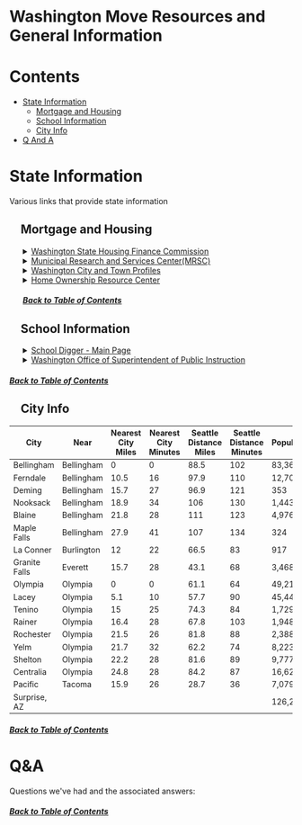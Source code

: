 <h1>Washington Move Resources and General Information</h1>

<a id="toc"></a>
 
# Contents

- [State Information](#state-information)
  - [Mortgage and Housing](#mortgage-and-housing)
  - [School Information](#school-information)
  - [City Info](#city-info)
- [Q And A](#qa)

# State Information

Various links that provide state information
<!-- region state-info-->

## &nbsp;&nbsp;&nbsp; Mortgage and Housing

<ol>

<details><summary><a href="https://www.wshfc.org/">Washington State Housing Finance Commission</a></summary>

<ol>

Offers a wealth of information for home buyers, home owners and more.  Of particular interest here are potential programs to help with downpayment assistance.

</ol>
</details>

<details><summary><a href="https://www.mrsc.org/">Municipal Research and Services Center(MRSC)</a></summary>

<ol>

Main page for a site that is set up to help local governments with providing legal and policy guidance on various topics.  Great resource for local ordinances, city information and possible contact info.

</ol>
</details>

<details><summary><a href="https://www.mrsc.org/research-tools/washington-city-and-town-profiles/">Washington City and Town Profiles</a>  </summary>

<ol>

A subset of the main <a href="https://www.mrsc.org/">MRSC</a> page which contains city/township profile information.  Here, we can find info on specific cities, contact information, local websites, council meetings, laws/codes, and more.

</ol>
</details>

<details><summary><a href="https://www.homeownership-wa.org/">Home Ownership Resource Center</a></summary>

<ol>

Another resource containing information on home buying and home ownership.

</ol>
</details>

<h5><a href="#toc">Back to Table of Contents</a></h5>

</ol>

## &nbsp;&nbsp;&nbsp; School Information

<ol>

<details><summary><a href="https://www.schooldigger.com/">School Digger - Main Page</a></summary>

<ol>

Main page for the school digger website where you can find data regarding schools testing, enrollment data and even financial statistics.  The WA specific district ranking can be found <a href="https://www.schooldigger.com/go/WA/districtrank.aspx">here</a>, which has district rankings out of a total of 247 included.

<details><summary>Everett District Rankings</summary>

<ol>

<a href="https://www.schooldigger.com/go/WA/city/Everett/search.aspx">Everett Schools Info</a>

<img src="https://github.com/pogmothon/pogmothon.github.io/blob/main/imgs/2025-01-11-15-47-28.png">

</ol>

</details>

<details><summary>Olympia School District Rankings</summary>

<ol>

<a href="https://www.schooldigger.com/go/WA/city/Olympia/search.aspx">Olympia Schools Info</a>

<img src="https://github.com/pogmothon/pogmothon.github.io/blob/main/imgs/2025-01-11-15-50-40.png">

</ol>
</details>

<details><summary>Tacoma School District Rankings</summary>

<ol>

<a href="https://www.schooldigger.com/go/WA/city/Tacoma/search.aspx">Tacoma Schools Info</a>

<img src="https://github.com/pogmothon/pogmothon.github.io/blob/main/imgs/2025-01-11-15-52-33.png">

</ol>
</details>

</ol>
</details>

<details><summary><a href="https://reportcard.ospi.k12.wa.us/">Washington Office of Superintendent of Public Instruction</a></summary>

<ol>

State website that has various statistical information regarding schools all over the state of WA.  Of interesting note is how much money is spent per pupil.  Using the amount spent per pupil at Dysart High School as an example, you can see some of the various schools in WA by comparison below.

<ol>Dysart High School - Per Pupil Spend: $10,926</ol>

<ol>

<h3>WA Comparison</h3>

<li><a href="https://reportcard.ospi.k12.wa.us/ReportCard/ViewSchoolOrDistrict/102960">Avanti High School</a><br>
Spend: $14,278<br>
Difference: 30.67%</li>

<li><a href="https://reportcard.ospi.k12.wa.us/ReportCard/ViewSchoolOrDistrict/102969">Olympia High School</a><br>
Spend: $15,986<br>
Difference: 46.31%</li>

<li><a href="https://reportcard.ospi.k12.wa.us/ReportCard/ViewSchoolOrDistrict/102976">Capital High School</a><br>
Spend: $16,787<br>
Difference: 53.64%</li>

</ol>

</ol>


</details>

</ol>
<h5><a href="#toc">Back to Table of Contents</a></h5>

## &nbsp;&nbsp;&nbsp; City Info

City | Near | Nearest City<br>Miles | Nearest City<br>Minutes | Seattle Distance<br>Miles | Seattle Distance<br>Minutes | Population | Sex Offenders | Offender Rate | Weather Info
-- | -- | -- | -- | -- | -- | -- | -- | -- | --
Bellingham | Bellingham | 0 | 0 | 88.5 | 102 | 83,365 | 92 | 906/1 | <a href="https://weatherspark.com/y/991/Average-Weather-in-Bellingham-Washington-United-States-Year-Round">Here</a>
Ferndale | Bellingham | 10.5 | 16 | 97.9 | 110 | 12,704 | 10 | 1270/1 | <a href="https://weatherspark.com/y/967/Average-Weather-in-Ferndale-Washington-United-States-Year-Round">Here</a>
Deming | Bellingham | 15.7 | 27 | 96.9 | 121 | 353 | 1 | 353/1 | N/A
Nooksack | Bellingham | 18.9 | 34 | 106 | 130 | 1,443 | N/A | N/A | <a href="https://weatherspark.com/y/977/Average-Weather-in-Nooksack-Washington-United-States-Year-Round">Here</a>
Blaine | Bellingham | 21.8 | 28 | 111 | 123 | 4,976 | 8 | 622/1 | <a href="https://weatherspark.com/y/994/Average-Weather-in-Blaine-Washington-United-States-Year-Round">Here</a>
Maple Falls | Bellingham | 27.9 | 41 | 107 | 134 | 324 | 10 | 32/1 | N/A
La Conner | Burlington | 12 | 22 | 66.5 | 83 | 917 | 4 | 229/1 | <a href="https://weatherspark.com/y/996/Average-Weather-in-Burlington-Washington-United-States-Year-Round">Here</a>
Granite Falls | Everett | 15.7 | 28 | 43.1 | 68 | 3,468 | 7 | 495/1 | <a href="https://weatherspark.com/y/1252/Average-Weather-in-Granite-Falls-Washington-United-States-Year-Round">Here</a>
Olympia | Olympia | 0 | 0 | 61.1 | 64 | 49,218 | 168 | 293/1 | <a href="https://weatherspark.com/y/894/Average-Weather-in-Olympia-Washington-United-States-Year-Round">Here</a>
Lacey | Olympia | 5.1 | 10 | 57.7 | 90 | 45,446 | 10 | 4545/1 | <a href="https://weatherspark.com/y/864/Average-Weather-in-Lacey-Washington-United-States-Year-Round">Here</a>
Tenino | Olympia | 15 | 25 | 74.3 | 84 | 1,729 | 7 | 247/1 | <a href="https://weatherspark.com/y/793/Average-Weather-in-Tenino-Washington-United-States-Year-Round">Here</a>
Rainer | Olympia | 16.4 | 28 | 67.8 | 103 | 1,948 | 6 | 325/1 | <a href="https://weatherspark.com/y/792/Average-Weather-in-Rainier-Washington-United-States-Year-Round">Here</a>
Rochester | Olympia | 21.5 | 26 | 81.8 | 88 | 2,388 | 17 | 140/1 | <a href="https://weatherspark.com/y/445/Average-Weather-in-Rochester-Washington-United-States-Year-Round">Here</a>
Yelm | Olympia | 21.7 | 32 | 62.2 | 74 | 8,223 | 11 | 748/1 | <a href="https://weatherspark.com/y/796/Average-Weather-in-Yelm-Washington-United-States-Year-Round">Here</a>
Shelton | Olympia | 22.2 | 28 | 81.6 | 89 | 9,777 | 58 | 169/1 | <a href="https://weatherspark.com/y/454/Average-Weather-in-Shelton-Washington-United-States-Year-Round">Here</a>
Centralia | Olympia | 24.8 | 28 | 84.2 | 87 | 16,623 | 30 | 554/1 | <a href="https://weatherspark.com/y/781/Average-Weather-in-Centralia-Washington-United-States-Year-Round">Here</a>
Pacific | Tacoma | 15.9 | 26 | 28.7 | 36 | 7,079 | 5 | 1416/1 | <a href="https://weatherspark.com/y/896/Average-Weather-in-Pacific-Washington-United-States-Year-Round">Here</a>
Surprise, AZ | | | | | | 126,275 | 97 | 1302/1 |


<h5><a href="#toc">Back to Table of Contents</a></h5>

<!-- endregion state-info-->


# Q&A

Questions we've had and the associated answers:

<h5><a href="#toc">Back to Table of Contents</a></h5>
